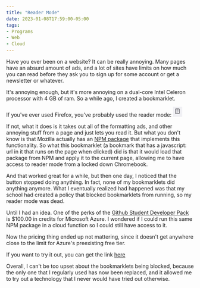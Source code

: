 ```yaml
---
title: "Reader Mode"
date: 2023-01-08T17:59:00-05:00
tags:
- Programs
- Web
- Cloud
---
```

Have you ever been on a website? It can be really annoying. Many pages have an absurd amount of ads, and a lot of sites have limits on how much you can read before they ask you to sign up for some account or get a newsletter or whatever.

It's annoying enough, but it's more annoying on a dual-core Intel Celeron processor with 4 GB of ram. So a while ago, I created a bookmarklet.

If you've ever used Firefox, you've probably used the reader mode: ![The Firefox reader-mode icon](readermode.png)

If not, what it does is it takes out all of the formatting ads, and other annoying stuff from a page and just lets you read it. But what you don't know is that Mozilla actually has an [NPM package](https://www.npmjs.com/package/readability-js) that implements this functionality. So what this bookmarklet (a bookmark that has a javascript: url in it that runs on the page when clicked) did is that it would load that package from NPM and apply it to the current page, allowing me to have access to reader mode from a locked down Chromebook. 

And that worked great for a while, but then one day, I noticed that the button stopped doing anything. In fact, none of my bookmarklets did anything anymore. What I eventually realized had happened was that my school had created a policy that blocked bookmarklets from running, so my reader mode was dead.

Until I had an idea. One of the perks of the [Github Student Developer Pack](https://education.github.com/pack#offers) is $100.00 in credits for Microsoft Azure. I wondered if I could run this same NPM package in a cloud function so I could still have access to it.

Now the pricing thing ended up not mattering, since it doesn't get anywhere close to the limit for Azure's preexisting free tier.

If you want to try it out, you can get the link [here](https://read.jonot.me)

Overall, I can't be too upset about the bookmarklets being blocked, because the only one that I regularly used has now been replaced, and it allowed me to try out a technology that I never would have tried out otherwise.
